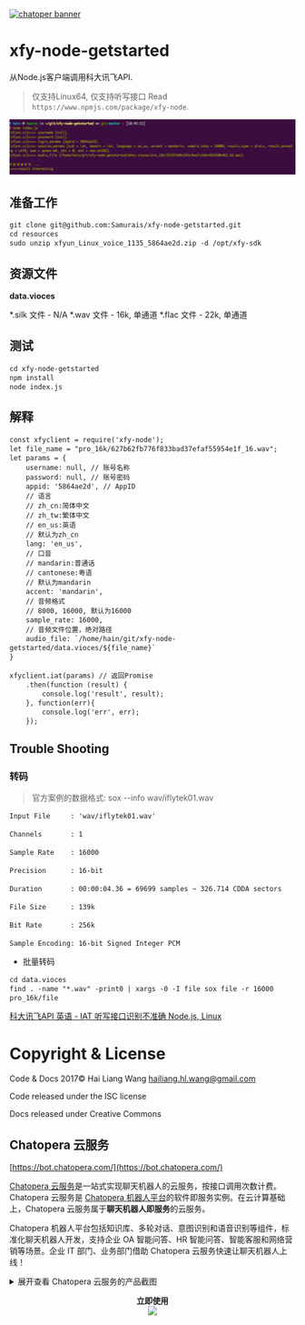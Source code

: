 [![chatoper banner][co-banner-image]][co-url]

[co-banner-image]: https://user-images.githubusercontent.com/3538629/42217321-3d5e44f6-7ef7-11e8-94e7-1574bfa1dbb8.png
[co-url]: https://www.chatopera.com

# xfy-node-getstarted
从Node.js客户端调用科大讯飞API.

> 仅支持Linux64, 仅支持听写接口
Read ```https://www.npmjs.com/package/xfy-node```.

![](https://raw.githubusercontent.com/Samurais/xfy-node-getstarted/master/resources/1.png)

## 准备工作
```
git clone git@github.com:Samurais/xfy-node-getstarted.git
cd resources
sudo unzip xfyun_Linux_voice_1135_5864ae2d.zip -d /opt/xfy-sdk
```

## 资源文件
**data.vioces**

*.silk 文件 - N/A
*.wav 文件 - 16k, 单通道
*.flac 文件 - 22k, 单通道

## 测试
```
cd xfy-node-getstarted
npm install
node index.js
```

## 解释
```
const xfyclient = require('xfy-node');
let file_name = "pro_16k/627b62fb776f833bad37efaf55954e1f_16.wav";
let params = {
    username: null, // 账号名称
    password: null, // 账号密码 
    appid: '5864ae2d', // AppID
    // 语言
    // zh_cn:简体中文
    // zh_tw:繁体中文
    // en_us:英语
    // 默认为zh_cn
    lang: 'en_us',
    // 口音
    // mandarin:普通话
    // cantonese:粤语
    // 默认为mandarin
    accent: 'mandarin',
    // 音频格式
    // 8000, 16000, 默认为16000
    sample_rate: 16000,
    // 音频文件位置，绝对路径
    audio_file: `/home/hain/git/xfy-node-getstarted/data.vioces/${file_name}`
}

xfyclient.iat(params) // 返回Promise
	.then(function (result) {
	    console.log('result', result);
	}, function(err){
	    console.log('err', err);
	});
```


## Trouble Shooting

### 转码

> 官方案例的数据格式: sox --info wav/iflytek01.wav

```
Input File     : 'wav/iflytek01.wav'

Channels       : 1

Sample Rate    : 16000

Precision      : 16-bit

Duration       : 00:00:04.36 = 69699 samples ~ 326.714 CDDA sectors

File Size      : 139k

Bit Rate       : 256k

Sample Encoding: 16-bit Signed Integer PCM
```

* 批量转码

```
cd data.vioces
find . -name "*.wav" -print0 | xargs -0 -I file sox file -r 16000 pro_16k/file
```

[科大讯飞API 英语 - IAT 听写接口识别不准确 Node.js, Linux](http://bbs.xfyun.cn/forum.php?mod=viewthread&tid=22602&pid=95376&page=1&extra=#pid95376)

# Copyright & License

Code & Docs 2017© Hai Liang Wang hailiang.hl.wang@gmail.com

Code released under the ISC license

Docs released under Creative Commons



## Chatopera 云服务

[https://bot.chatopera.com/](https://bot.chatopera.com/)

[Chatopera 云服务](https://bot.chatopera.com)是一站式实现聊天机器人的云服务，按接口调用次数计费。Chatopera 云服务是 [Chatopera 机器人平台](https://docs.chatopera.com/products/chatbot-platform/index.html)的软件即服务实例。在云计算基础上，Chatopera 云服务属于**聊天机器人即服务**的云服务。

Chatopera 机器人平台包括知识库、多轮对话、意图识别和语音识别等组件，标准化聊天机器人开发，支持企业 OA 智能问答、HR 智能问答、智能客服和网络营销等场景。企业 IT 部门、业务部门借助 Chatopera 云服务快速让聊天机器人上线！

<details>
<summary>展开查看 Chatopera 云服务的产品截图</summary>
<p>

<p align="center">
  <b>自定义词典</b><br>
  <img src="https://static-public.chatopera.com/assets/images/64530072-da92d600-d33e-11e9-8656-01c26caff4f9.png" width="800">
</p>

<p align="center">
  <b>自定义词条</b><br>
  <img src="https://static-public.chatopera.com/assets/images/64530091-e41c3e00-d33e-11e9-9704-c07a2a02b84e.png" width="800">
</p>

<p align="center">
  <b>创建意图</b><br>
  <img src="https://static-public.chatopera.com/assets/images/64530169-12018280-d33f-11e9-93b4-9db881cf4dd5.png" width="800">
</p>

<p align="center">
  <b>添加说法和槽位</b><br>
  <img src="https://static-public.chatopera.com/assets/images/64530187-20e83500-d33f-11e9-87ec-a0241e3dac4d.png" width="800">
</p>

<p align="center">
  <b>训练模型</b><br>
  <img src="https://static-public.chatopera.com/assets/images/64530235-33626e80-d33f-11e9-8d07-fa3ae417fd5d.png" width="800">
</p>

<p align="center">
  <b>测试对话</b><br>
  <img src="https://static-public.chatopera.com/assets/images/64530253-3d846d00-d33f-11e9-81ea-86e6d47020d8.png" width="800">
</p>

<p align="center">
  <b>机器人画像</b><br>
  <img src="https://static-public.chatopera.com/assets/images/64530312-6442a380-d33f-11e9-869c-85fb6a835a97.png" width="800">
</p>

<p align="center">
  <b>系统集成</b><br>
  <img src="https://static-public.chatopera.com/assets/images/64530281-4ecd7980-d33f-11e9-8def-c53251f30138.png" width="800">
</p>

<p align="center">
  <b>聊天历史</b><br>
  <img src="https://static-public.chatopera.com/assets/images/64530295-5856e180-d33f-11e9-94d4-db50481b2d8e.png" width="800">
</p>

</p>
</details>


<p align="center">
  <b>立即使用</b><br>
  <a href="https://bot.chatopera.com" target="_blank">
      <img src="https://static-public.chatopera.com/assets/images/64531083-3199aa80-d341-11e9-86cd-3a3ed860b14b.png" width="800">
  </a>
</p>
